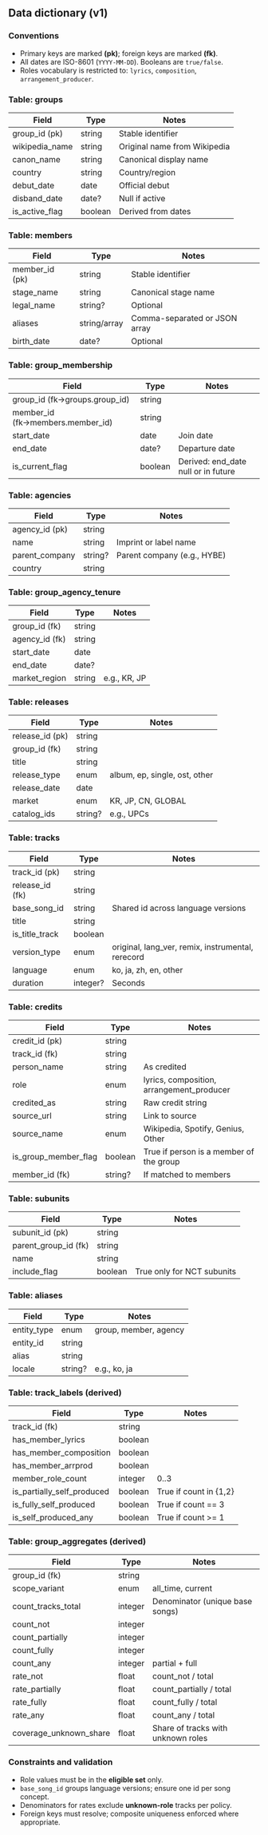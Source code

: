 ## Data dictionary (v1)
### Conventions
- Primary keys are marked **(pk)**; foreign keys are marked **(fk)**.
- All dates are ISO-8601 (`YYYY-MM-DD`). Booleans are `true/false`.
- Roles vocabulary is restricted to: `lyrics`, `composition`, `arrangement_producer`.

### Table: groups
| Field | Type | Notes |
|---|---|---|
| group_id (pk) | string | Stable identifier |
| wikipedia_name | string | Original name from Wikipedia |
| canon_name | string | Canonical display name |
| country | string | Country/region |
| debut_date | date | Official debut |
| disband_date | date? | Null if active |
| is_active_flag | boolean | Derived from dates |

### Table: members
| Field | Type | Notes |
|---|---|---|
| member_id (pk) | string | Stable identifier |
| stage_name | string | Canonical stage name |
| legal_name | string? | Optional |
| aliases | string/array | Comma-separated or JSON array |
| birth_date | date? | Optional |

### Table: group_membership
| Field | Type | Notes |
|---|---|---|
| group_id (fk→groups.group_id) | string | |
| member_id (fk→members.member_id) | string | |
| start_date | date | Join date |
| end_date | date? | Departure date |
| is_current_flag | boolean | Derived: end_date null or in future |

### Table: agencies
| Field | Type | Notes |
|---|---|---|
| agency_id (pk) | string | |
| name | string | Imprint or label name |
| parent_company | string? | Parent company (e.g., HYBE) |
| country | string | |

### Table: group_agency_tenure
| Field | Type | Notes |
|---|---|---|
| group_id (fk) | string | |
| agency_id (fk) | string | |
| start_date | date | |
| end_date | date? | |
| market_region | string | e.g., KR, JP |

### Table: releases
| Field | Type | Notes |
|---|---|---|
| release_id (pk) | string | |
| group_id (fk) | string | |
| title | string | |
| release_type | enum | album, ep, single, ost, other |
| release_date | date | |
| market | enum | KR, JP, CN, GLOBAL |
| catalog_ids | string? | e.g., UPCs |

### Table: tracks
| Field | Type | Notes |
|---|---|---|
| track_id (pk) | string | |
| release_id (fk) | string | |
| base_song_id | string | Shared id across language versions |
| title | string | |
| is_title_track | boolean | |
| version_type | enum | original, lang_ver, remix, instrumental, rerecord |
| language | enum | ko, ja, zh, en, other |
| duration | integer? | Seconds |

### Table: credits
| Field | Type | Notes |
|---|---|---|
| credit_id (pk) | string | |
| track_id (fk) | string | |
| person_name | string | As credited |
| role | enum | lyrics, composition, arrangement_producer |
| credited_as | string | Raw credit string |
| source_url | string | Link to source |
| source_name | enum | Wikipedia, Spotify, Genius, Other |
| is_group_member_flag | boolean | True if person is a member of the group |
| member_id (fk) | string? | If matched to members |

### Table: subunits
| Field | Type | Notes |
|---|---|---|
| subunit_id (pk) | string | |
| parent_group_id (fk) | string | |
| name | string | |
| include_flag | boolean | True only for NCT subunits |

### Table: aliases
| Field | Type | Notes |
|---|---|---|
| entity_type | enum | group, member, agency |
| entity_id | string | |
| alias | string | |
| locale | string? | e.g., ko, ja |

### Table: track_labels (derived)
| Field | Type | Notes |
|---|---|---|
| track_id (fk) | string | |
| has_member_lyrics | boolean | |
| has_member_composition | boolean | |
| has_member_arrprod | boolean | |
| member_role_count | integer | 0..3 |
| is_partially_self_produced | boolean | True if count in {1,2} |
| is_fully_self_produced | boolean | True if count == 3 |
| is_self_produced_any | boolean | True if count >= 1 |

### Table: group_aggregates (derived)
| Field | Type | Notes |
|---|---|---|
| group_id (fk) | string | |
| scope_variant | enum | all_time, current |
| count_tracks_total | integer | Denominator (unique base songs) |
| count_not | integer | |
| count_partially | integer | |
| count_fully | integer | |
| count_any | integer | partial + full |
| rate_not | float | count_not / total |
| rate_partially | float | count_partially / total |
| rate_fully | float | count_fully / total |
| rate_any | float | count_any / total |
| coverage_unknown_share | float | Share of tracks with unknown roles |

### Constraints and validation
- Role values must be in the **eligible set** only.
- `base_song_id` groups language versions; ensure one id per song concept.
- Denominators for rates exclude **unknown-role** tracks per policy.
- Foreign keys must resolve; composite uniqueness enforced where appropriate.